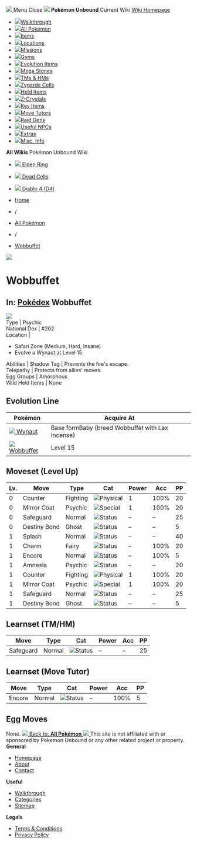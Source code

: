 [ ![](https://static.unboundwiki.com/wp-content/assets/images/2024/07/unbound-game-logo-x50.png) ](https://unboundwiki.com/pokemon/wobbuffet/<https:/unboundwiki.com/>)
Menu Close
![](https://static.unboundwiki.com/wp-content/assets/images/2024/07/pokemon-unbound-frozen-heights-game-icon.jpg)
**Pokémon Unbound**
Current Wiki
[ Wiki Homepage ](https://unboundwiki.com/pokemon/wobbuffet/<https:/unboundwiki.com/>)
  * [![](https://static.unboundwiki.com/wp-content/assets/images/2024/07/unbound-walkthrough-start-preview.jpg)Walkthrough](https://unboundwiki.com/pokemon/wobbuffet/<https:/unboundwiki.com/walkthrough/>)
  * [![](https://static.unboundwiki.com/wp-content/assets/images/2024/07/pokemon-unbound-lab-exterior-150x150.jpg)All Pokémon](https://unboundwiki.com/pokemon/wobbuffet/<https:/unboundwiki.com/pokemon/>)
  * [![](https://static.unboundwiki.com/wp-content/assets/images/2024/07/items-market-150x150.jpg)Items](https://unboundwiki.com/pokemon/wobbuffet/<https:/unboundwiki.com/items/>)
  * [![](https://static.unboundwiki.com/wp-content/assets/images/2024/08/world-map-pokemon-unbound.jpg)Locations](https://unboundwiki.com/pokemon/wobbuffet/<https:/unboundwiki.com/locations/>)
  * [![](https://static.unboundwiki.com/wp-content/assets/images/2024/07/missions-icon-150x150.jpg)Missions](https://unboundwiki.com/pokemon/wobbuffet/<https:/unboundwiki.com/missions/>)
  * [![](https://static.unboundwiki.com/wp-content/assets/images/2024/12/exterior-crater-town-gym-200x200.jpg)Gyms](https://unboundwiki.com/pokemon/wobbuffet/<https:/unboundwiki.com/gyms/>)
  * [![](https://static.unboundwiki.com/wp-content/assets/images/2024/08/evolutionary-items.jpg)Evolution Items](https://unboundwiki.com/pokemon/wobbuffet/<https:/unboundwiki.com/items/evolution-items/>)
  * [![](https://static.unboundwiki.com/wp-content/assets/images/2024/07/mega-stone-150x150.jpg)Mega Stones](https://unboundwiki.com/pokemon/wobbuffet/<https:/unboundwiki.com/mega-stones/>)
  * [![](https://static.unboundwiki.com/wp-content/assets/images/2024/07/tmloc-150x150.png)TMs & HMs](https://unboundwiki.com/pokemon/wobbuffet/<https:/unboundwiki.com/tms-hms/>)
  * [![](https://static.unboundwiki.com/wp-content/assets/images/2024/08/zygarde-house.jpg)Zygarde Cells](https://unboundwiki.com/pokemon/wobbuffet/<https:/unboundwiki.com/items/zygarde-cells/>)
  * [![](https://static.unboundwiki.com/wp-content/assets/images/2024/10/helditems-endgame-shop-200x200.jpg)Held Items](https://unboundwiki.com/pokemon/wobbuffet/<https:/unboundwiki.com/items/held-items/>)
  * [![](https://static.unboundwiki.com/wp-content/assets/images/2024/08/zcrystals-listing-preview.jpg)Z-Crystals](https://unboundwiki.com/pokemon/wobbuffet/<https:/unboundwiki.com/z-crystals/>)
  * [![](https://static.unboundwiki.com/wp-content/assets/images/2024/08/cube.jpg)Key Items](https://unboundwiki.com/pokemon/wobbuffet/<https:/unboundwiki.com/items/key-items/>)
  * [![](https://static.unboundwiki.com/wp-content/assets/images/2024/09/move-tutors-preview.jpg)Move Tutors](https://unboundwiki.com/pokemon/wobbuffet/<https:/unboundwiki.com/misc-info/move-tutors/>)
  * [![](https://static.unboundwiki.com/wp-content/assets/images/2024/10/raid-den-area-pokemon-unbound-lightv.jpg)Raid Dens](https://unboundwiki.com/pokemon/wobbuffet/<https:/unboundwiki.com/raid-dens/>)
  * [![](https://static.unboundwiki.com/wp-content/assets/images/2024/11/useful-npc-preview-200x200.jpg)Useful NPCs](https://unboundwiki.com/pokemon/wobbuffet/<https:/unboundwiki.com/misc-info/useful-npcs/>)
  * [![](https://static.unboundwiki.com/wp-content/assets/images/2024/10/kyurem-unbound-sidequest-200x200.jpg)Extras](https://unboundwiki.com/pokemon/wobbuffet/<https:/unboundwiki.com/extras/>)
  * [![](https://static.unboundwiki.com/wp-content/assets/images/2024/08/dehara-mart.png)Misc. Info](https://unboundwiki.com/pokemon/wobbuffet/<https:/unboundwiki.com/misc-info/>)


**All Wikis**
Pokémon Unbound Wiki
  * [ ![](https://unboundwiki.com/wp-content/themes/stratswiki/assets/img/wiki/elden-ring.png) Elden Ring ](https://unboundwiki.com/pokemon/wobbuffet/<#>)
  * [ ![](https://unboundwiki.com/wp-content/themes/stratswiki/assets/img/wiki/dead-cells.jpg) Dead Cells ](https://unboundwiki.com/pokemon/wobbuffet/<#>)
  * [ ![](https://unboundwiki.com/wp-content/themes/stratswiki/assets/img/wiki/diablo.png) Diablo 4 (D4) ](https://unboundwiki.com/pokemon/wobbuffet/<#>)


  * [ Home ](https://unboundwiki.com/pokemon/wobbuffet/<https:/unboundwiki.com/>)
  * /
  * [ All Pokémon ](https://unboundwiki.com/pokemon/wobbuffet/<https:/unboundwiki.com/pokemon/>)
  * /
  * [ Wobbuffet ](https://unboundwiki.com/pokemon/wobbuffet/<https:/unboundwiki.com/pokemon/wobbuffet/>)

![](https://static.unboundwiki.com/wp-content/assets/images/2024/12/wobbuffet-scaled-1.png)
# Wobbuffet
In: [Pokédex](https://unboundwiki.com/pokemon/wobbuffet/<https:/unboundwiki.com/category/pokedex/>)
Wobbuffet  
---  
![](https://static.unboundwiki.com/wp-content/assets/sprites/pokemon/wobbuffet.png)  
Type | Psychic  
National Dex | #202  
Location | 
  * Safari Zone (Medium, Hard, Insane)
  * Evolve a Wynaut at Level 15

  
Abilities | Shadow Tag | Prevents the foe's escape.  
Telepathy | Protects from allies' moves.  
Egg Groups | Amorphous  
Wild Held Items | None  
## Evolution Line
Pokémon | Acquire At  
---|---  
[![](https://static.unboundwiki.com/wp-content/assets/sprites/pokemon/wynaut.png) Wynaut](https://unboundwiki.com/pokemon/wobbuffet/<https:/unboundwiki.com/pokemon/wynaut/>) | Base formBaby (breed Wobbuffet with Lax Incense)  
[![](https://static.unboundwiki.com/wp-content/assets/sprites/pokemon/wobbuffet.png) Wobbuffet](https://unboundwiki.com/pokemon/wobbuffet/<https:/unboundwiki.com/pokemon/wobbuffet/>) | Level 15  
## Moveset (Level Up)
Lv. | Move | Type | Cat | Power | Acc | PP  
---|---|---|---|---|---|---  
0 | Counter | Fighting | ![Physical](https://static.unboundwiki.com/wp-content/assets/icons/ui/physical.png) | 1 | 100% | 20  
0 | Mirror Coat | Psychic | ![Special](https://static.unboundwiki.com/wp-content/assets/icons/ui/special.png) | 1 | 100% | 20  
0 | Safeguard | Normal | ![Status](https://static.unboundwiki.com/wp-content/assets/icons/ui/status.png) | – | – | 25  
0 | Destiny Bond | Ghost | ![Status](https://static.unboundwiki.com/wp-content/assets/icons/ui/status.png) | – | – | 5  
1 | Splash | Normal | ![Status](https://static.unboundwiki.com/wp-content/assets/icons/ui/status.png) | – | – | 40  
1 | Charm | Fairy | ![Status](https://static.unboundwiki.com/wp-content/assets/icons/ui/status.png) | – | 100% | 20  
1 | Encore | Normal | ![Status](https://static.unboundwiki.com/wp-content/assets/icons/ui/status.png) | – | 100% | 5  
1 | Amnesia | Psychic | ![Status](https://static.unboundwiki.com/wp-content/assets/icons/ui/status.png) | – | – | 20  
1 | Counter | Fighting | ![Physical](https://static.unboundwiki.com/wp-content/assets/icons/ui/physical.png) | 1 | 100% | 20  
1 | Mirror Coat | Psychic | ![Special](https://static.unboundwiki.com/wp-content/assets/icons/ui/special.png) | 1 | 100% | 20  
1 | Safeguard | Normal | ![Status](https://static.unboundwiki.com/wp-content/assets/icons/ui/status.png) | – | – | 25  
1 | Destiny Bond | Ghost | ![Status](https://static.unboundwiki.com/wp-content/assets/icons/ui/status.png) | – | – | 5  
## Learnset (TM/HM)
Move | Type | Cat | Power | Acc | PP  
---|---|---|---|---|---  
Safeguard | Normal | ![Status](https://static.unboundwiki.com/wp-content/assets/icons/ui/status.png) | – | – | 25  
## Learnset (Move Tutor)
Move | Type | Cat | Power | Acc | PP  
---|---|---|---|---|---  
Encore | Normal | ![Status](https://static.unboundwiki.com/wp-content/assets/icons/ui/status.png) | – | 100% | 5  
## Egg Moves
None. 
[ ![](https://static.unboundwiki.com/wp-content/assets/images/2024/07/pokemon-unbound-lab-exterior.jpg) Back to: **All Pokémon** ](https://unboundwiki.com/pokemon/wobbuffet/<https:/unboundwiki.com/pokemon/>)
[ ![](https://static.unboundwiki.com/wp-content/assets/images/2024/07/unbound-game-logo-x50.png) ](https://unboundwiki.com/pokemon/wobbuffet/<https:/unboundwiki.com/>)
This site is not affiliated with or sponsored by Pokemon Unbound or any other related project or property. 
**General**
  * [ Homepage ](https://unboundwiki.com/pokemon/wobbuffet/<https:/unboundwiki.com/>)
  * [ About ](https://unboundwiki.com/pokemon/wobbuffet/<https:/unboundwiki.com/about/>)
  * [ Contact ](https://unboundwiki.com/pokemon/wobbuffet/<https:/unboundwiki.com/contact/>)


**Useful**
  * [ Walkthrough ](https://unboundwiki.com/pokemon/wobbuffet/<https:/unboundwiki.com/walkthrough/>)
  * [ Categories ](https://unboundwiki.com/pokemon/wobbuffet/<https:/unboundwiki.com/categories/>)
  * [ Sitemap ](https://unboundwiki.com/pokemon/wobbuffet/<https:/unboundwiki.com/sitemap/>)


**Legals**
  * [ Terms & Conditions ](https://unboundwiki.com/pokemon/wobbuffet/<https:/unboundwiki.com/terms-conditions/>)
  * [ Privacy Policy ](https://unboundwiki.com/pokemon/wobbuffet/<https:/unboundwiki.com/privacy-policy/>)


